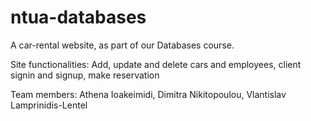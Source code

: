 # ntua-databases
A car-rental website, as part of our Databases course.

Site functionalities: Add, update and delete cars and employees, client signin and signup, make reservation

Team members: Athena Ioakeimidi, Dimitra Nikitopoulou, Vlantislav Lamprinidis-Lentel
